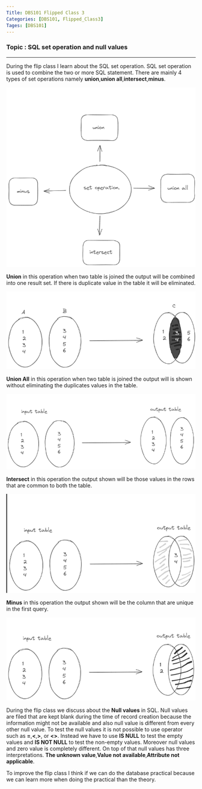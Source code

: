 ```yaml
---
Title: DBS101 Flipped Class 3
Categories: [DBS101, Flipped_Class3]
Tages: [DBS101]
---
```


### Topic : SQL set operation and null values
---
During the flip class I learn about the SQL set operation. SQL set operation is used to combine the two or more SQL statement. There are mainly 4 types of set operations namely **union**,**union all**,**intersect**,**minus**.

![alt text](sqlset.png)

**Union** in this operation when two table is joined the output will be combined into one result set. If there is duplicate value in the table it will be eliminated.

![alt text](union.png)

**Union All** in this operation when two table is joined the output will is shown without eliminating the duplicates values in the table.

![alt text](unionall.png)

**Intersect** in this operation the output shown will be those values in the rows that are common to both the table.

![alt text](intersect.png)

**Minus** in this operation the output shown will be the column that are unique in the first query.

![alt text](minus.png)

During the flip class we discuss about the **Null values** in SQL. Null values are filed that are kept blank during the time of record creation because the information might not be available and also null value is different from every other null value. To test the null values it is not possible to use operator such as **=**,**<**,**>**, or **<>**. Instead we have to use **IS NULL** to test the empty values and **IS NOT NULL** to test the non-empty values. Moreover null values and zero value is completely different. On top of that null values has three interpretations. **The unknown value**,**Value not available**,**Attribute not applicable**.

To improve the flip class I think if we can do the database practical because we can learn more when doing the practical than the theory.
